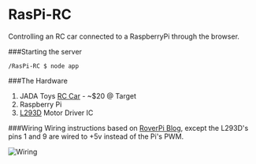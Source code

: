 RasPi-RC
========

Controlling an RC car connected to a RaspberryPi through the browser.

###Starting the server

	/RasPi-RC $ node app

###The Hardware
1. JADA Toys [RC Car](http://www.jadatoysinc.com/products?brand=BIGTIME_Muscle&category=Radio_Control&pagenum=1&id=2381) - ~$20 @ Target
2. Raspberry Pi
3. [L293D](http://www.adafruit.com/products/807) Motor Driver IC 

###Wiring
Wiring instructions based on [RoverPi Blog](http://roverpi.blogspot.com/2013/07/controlling-two-dc-motors-with.html), except the L293D's pins 1 and 9 are wired to +5v instead of the Pi's PWM.

![Wiring](//RasPi-RC%20wiring.png)
